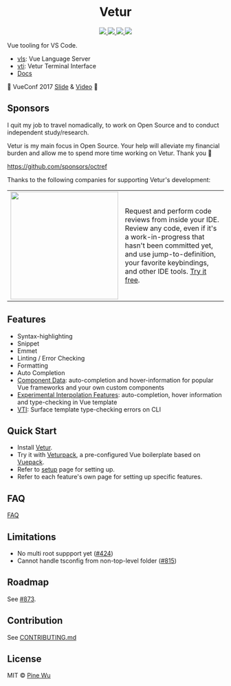 <p>
  <h1 align="center">Vetur</h1>
</p>

<p align="center">
  <a href="https://github.com/vuejs/vetur/actions?query=workflow%3A%22Node+CI%22">
    <img src="https://img.shields.io/github/workflow/status/vuejs/vetur/Node%20CI?label=%20&logo=github&style=flat-square&logoColor=white&color=42b883">
  </a>
  <a href="https://marketplace.visualstudio.com/items?itemName=octref.vetur">
    <img src="https://vsmarketplacebadge.apphb.com/version-short/octref.vetur.svg?label=%20&style=flat-square&color=42b883">
  </a>
  <a href="https://marketplace.visualstudio.com/items?itemName=octref.vetur">
    <img src="https://vsmarketplacebadge.apphb.com/installs-short/octref.vetur.svg?label=%20&style=flat-square&color=35495e">
  </a>
  <a href="https://marketplace.visualstudio.com/items?itemName=octref.vetur">
    <img src="https://vsmarketplacebadge.apphb.com/rating-short/octref.vetur.svg?label=%20&style=flat-square&color=35495e">
  </a>
  <br>
</p>

Vue tooling for VS Code.

- [vls](./server): Vue Language Server
- [vti](./vti): Vetur Terminal Interface
- [Docs](https://vuejs.github.io/vetur)

🎉 VueConf 2017 [Slide](https://www.dropbox.com/sh/eb4w8k3orh0j391/AAB3HaJexbGLa2tCP14BI8oJa?dl=0) & [Video](https://www.youtube.com/watch?v=05tNXJ-Kric) 🎉

## Sponsors

I quit my job to travel nomadically, to work on Open Source and to conduct independent study/research.

Vetur is my main focus in Open Source. Your help will alleviate my financial burden and allow me to spend more time working on Vetur. Thank you 🙏

https://github.com/sponsors/octref

Thanks to the following companies for supporting Vetur's development:

<table width="100%">
  <tr>
    <td>
      <a href="https://sponsorlink.codestream.com/?utm_source=vscmarket&amp;utm_campaign=vetur&amp;utm_medium=banner">
        <img src="https://alt-images.codestream.com/codestream_logo_vetur.png" width="250"/>
      </a>
    </td>
    <td>
      Request and perform code reviews from inside your IDE.  Review any code, even if it's a work-in-progress that hasn't been committed yet, and use jump-to-definition, your favorite keybindings, and other IDE tools.
      <a title="Try CodeStream" href="https://sponsorlink.codestream.com/?utm_source=vscmarket&amp;utm_campaign=vetur&amp;utm_medium=banner">Try it free</a>.
    </td>
  </tr>
</table>

## Features

- Syntax-highlighting
- Snippet
- Emmet
- Linting / Error Checking
- Formatting
- Auto Completion
- [Component Data](https://vuejs.github.io/vetur/component-data.html): auto-completion and hover-information for popular Vue frameworks and your own custom components
- [Experimental Interpolation Features](https://vuejs.github.io/vetur/interpolation.html): auto-completion, hover information and type-checking in Vue template
- [VTI](https://vuejs.github.io/vetur/vti.html): Surface template type-checking errors on CLI

## Quick Start

- Install [Vetur](https://marketplace.visualstudio.com/items?itemName=octref.vetur).
- Try it with [Veturpack](https://github.com/octref/veturpack), a pre-configured Vue boilerplate based on [Vuepack](https://github.com/egoist/vuepack).
- Refer to [setup](https://vuejs.github.io/vetur/setup.html) page for setting up.
- Refer to each feature's own page for setting up specific features.

## FAQ

[FAQ](https://github.com/vuejs/vetur/blob/master/docs/FAQ.md)

## Limitations

- No multi root suppport yet ([#424](https://github.com/vuejs/vetur/issues/424))
- Cannot handle tsconfig from non-top-level folder ([#815](https://github.com/vuejs/vetur/issues/815))

## Roadmap

See [#873](https://github.com/vuejs/vetur/issues/873).

## Contribution

See [CONTRIBUTING.md](https://github.com/vuejs/vetur/blob/master/.github/CONTRIBUTING.md)

## License

MIT © [Pine Wu](https://github.com/octref) 
